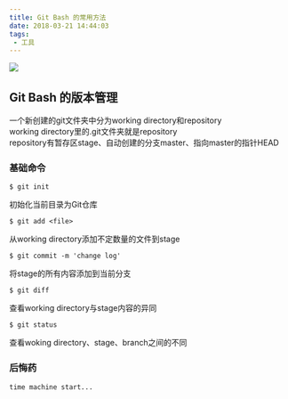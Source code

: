 ```yaml
---
title: Git Bash 的常用方法
date: 2018-03-21 14:44:03
tags:
 - 工具
---
```

![](/assets/blogImgs/git-version-manage.jpg)

## Git Bash 的版本管理   

一个新创建的git文件夹中分为working directory和repository  
working directory里的.git文件夹就是repository  
repository有暂存区stage、自动创建的分支master、指向master的指针HEAD  

### 基础命令  

```  
$ git init  
```  
初始化当前目录为Git仓库  

```  
$ git add <file> 
```  
从working directory添加不定数量的文件到stage 

```  
$ git commit -m 'change log'  
```  
将stage的所有内容添加到当前分支  

```  
$ git diff  
```  
查看working directory与stage内容的异同

```  
$ git status  
```  
查看woking directory、stage、branch之间的不同  

### 后悔药  
```  
time machine start...  
```  
